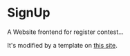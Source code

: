 # SignUp
A Website frontend for register contest...  

It's modified by a template on [this site](https://colorlib.com/wp/template/login-form-v5/).  

